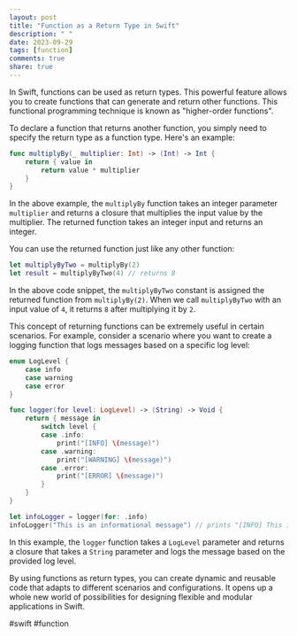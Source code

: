 ```yaml
---
layout: post
title: "Function as a Return Type in Swift"
description: " "
date: 2023-09-29
tags: [function]
comments: true
share: true
---
```


In Swift, functions can be used as return types. This powerful feature allows you to create functions that can generate and return other functions. This functional programming technique is known as "higher-order functions".

To declare a function that returns another function, you simply need to specify the return type as a function type. Here's an example:

```swift
func multiplyBy(_ multiplier: Int) -> (Int) -> Int {
    return { value in
        return value * multiplier
    }
}
```

In the above example, the `multiplyBy` function takes an integer parameter `multiplier` and returns a closure that multiplies the input value by the multiplier. The returned function takes an integer input and returns an integer.

You can use the returned function just like any other function:

```swift
let multiplyByTwo = multiplyBy(2)
let result = multiplyByTwo(4) // returns 8
```

In the above code snippet, the `multiplyByTwo` constant is assigned the returned function from `multiplyBy(2)`. When we call `multiplyByTwo` with an input value of `4`, it returns `8` after multiplying it by `2`.

This concept of returning functions can be extremely useful in certain scenarios. For example, consider a scenario where you want to create a logging function that logs messages based on a specific log level:

```swift
enum LogLevel {
    case info
    case warning
    case error
}

func logger(for level: LogLevel) -> (String) -> Void {
    return { message in
        switch level {
        case .info:
            print("[INFO] \(message)")
        case .warning:
            print("[WARNING] \(message)")
        case .error:
            print("[ERROR] \(message)")
        }
    }
}

let infoLogger = logger(for: .info)
infoLogger("This is an informational message") // prints "[INFO] This is an informational message"
```

In this example, the `logger` function takes a `LogLevel` parameter and returns a closure that takes a `String` parameter and logs the message based on the provided log level.

By using functions as return types, you can create dynamic and reusable code that adapts to different scenarios and configurations. It opens up a whole new world of possibilities for designing flexible and modular applications in Swift.

#swift #function